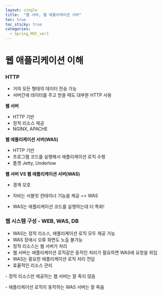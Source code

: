 ```yaml
---
layout: single
title:  "웹 서버, 웹 애플리케이션 서버"
toc: true
toc_sticky: true
categories:
  - Spring_MVC_ver1
---
```


# 웹 애플리케이션 이해

### HTTP

- 거의 모든 형태의 데이터 전송 가능
- 서버간에 데이터를 주고 받을 때도 대부분 HTTP 사용

**웹 서버**

- HTTP 기반
- 정적 리소스 제공
- NGINX, APACHE

**웹 애플리케이션 서버(WAS)**

- HTTP 기반
- 프로그램 코드를 실행해서 애플리케이션 로직 수행
- 톰캣 Jetty, Undertow



**웹 서버 VS 웹 애플리케이션 서버(WAS)**

- 경계 모호

- 자바는 서블릿 컨테이너 기능을 제공 => WAS

- WAS는 애플리케이션 코드를 실행하는데 더 특화!



### **웹 시스템 구성 - WEB, WAS, DB**

- WAS는 정적 리소스, 애플리케이션 로직 모두 제공 가능
- WAS 장애시 오류 화면도 노출 불가능
- 정적 리소스는 웹 서버가 처리
- 웹 서버는 애플리케이션 로직같은 동적인 처리가 필요하면 WAS에 요청을 위임
- WAS는 중요한 애플리케이션 로직 처리 전담
- 효율적인 리소스 관리

 \- 정적 리소스만 제공하는 웹 서버는 잘 죽지 않음

\- 애플리케이션 로직이 동작하는 WAS 서버는 잘 죽음 
